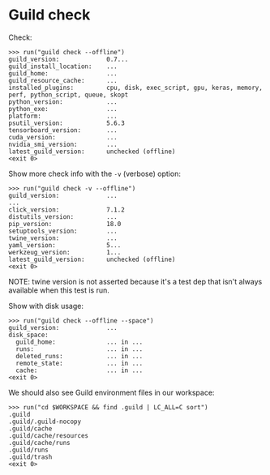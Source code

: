 # Guild check

Check:

    >>> run("guild check --offline")
    guild_version:             0.7...
    guild_install_location:    ...
    guild_home:                ...
    guild_resource_cache:      ...
    installed_plugins:         cpu, disk, exec_script, gpu, keras, memory, perf, python_script, queue, skopt
    python_version:            ...
    python_exe:                ...
    platform:                  ...
    psutil_version:            5.6.3
    tensorboard_version:       ...
    cuda_version:              ...
    nvidia_smi_version:        ...
    latest_guild_version:      unchecked (offline)
    <exit 0>

Show more check info with the `-v` (verbose) option:

    >>> run("guild check -v --offline")
    guild_version:             ...
    ...
    click_version:             7.1.2
    distutils_version:         ...
    pip_version:               18.0
    setuptools_version:        ...
    twine_version:             ...
    yaml_version:              5...
    werkzeug_version:          1...
    latest_guild_version:      unchecked (offline)
    <exit 0>

NOTE: twine version is not asserted because it's a test dep that isn't
always available when this test is run.

Show with disk usage:

    >>> run("guild check --offline --space")
    guild_version:             ...
    disk_space:
      guild_home:              ... in ...
      runs:                    ... in ...
      deleted_runs:            ... in ...
      remote_state:            ... in ...
      cache:                   ... in ...
    <exit 0>

We should also see Guild environment files in our workspace:

    >>> run("cd $WORKSPACE && find .guild | LC_ALL=C sort")
    .guild
    .guild/.guild-nocopy
    .guild/cache
    .guild/cache/resources
    .guild/cache/runs
    .guild/runs
    .guild/trash
    <exit 0>
